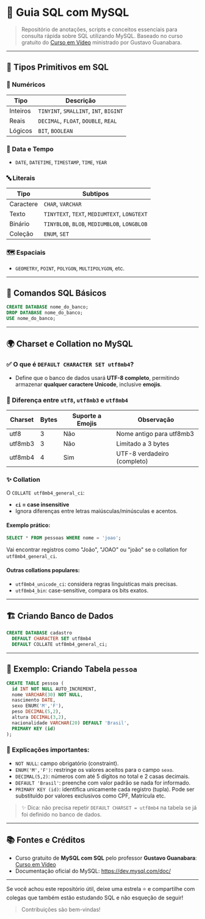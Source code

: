 # 🐬 Guia SQL com MySQL

> Repositório de anotações, scripts e conceitos essenciais para consulta rápida sobre SQL utilizando MySQL. Baseado no curso gratuito do [Curso em Vídeo](https://www.cursoemvideo.com) ministrado por Gustavo Guanabara.

---

## 📌 Tipos Primitivos em SQL

### 🔢 Numéricos
| Tipo | Descrição |
|------|-----------|
| Inteiros | `TINYINT`, `SMALLINT`, `INT`, `BIGINT` |
| Reais    | `DECIMAL`, `FLOAT`, `DOUBLE`, `REAL` |
| Lógicos | `BIT`, `BOOLEAN` |

### 📆 Data e Tempo
- `DATE`, `DATETIME`, `TIMESTAMP`, `TIME`, `YEAR`

### 🔤 Literais
| Tipo | Subtipos |
|------|----------|
| Caractere | `CHAR`, `VARCHAR` |
| Texto     | `TINYTEXT`, `TEXT`, `MEDIUMTEXT`, `LONGTEXT` |
| Binário   | `TINYBLOB`, `BLOB`, `MEDIUMBLOB`, `LONGBLOB` |
| Coleção  | `ENUM`, `SET` |

### 🗺️ Espaciais
- `GEOMETRY`, `POINT`, `POLYGON`, `MULTIPOLYGON`, etc.

---

## 🧱 Comandos SQL Básicos
```sql
CREATE DATABASE nome_do_banco;
DROP DATABASE nome_do_banco;
USE nome_do_banco;
```

---

## 🌍 Charset e Collation no MySQL

### ✅ O que é `DEFAULT CHARACTER SET utf8mb4`?
- Define que o banco de dados usará **UTF-8 completo**, permitindo armazenar **qualquer caractere Unicode**, inclusive **emojis**.

### 🔄 Diferença entre `utf8`, `utf8mb3` e `utf8mb4`

| Charset     | Bytes | Suporte a Emojis | Observação |
|-------------|-------|------------------|-------------|
| utf8        | 3     | Não              | Nome antigo para utf8mb3 |
| utf8mb3     | 3     | Não              | Limitado a 3 bytes |
| utf8mb4     | 4     | Sim              | UTF-8 verdadeiro (completo) |

### ✨ Collation
O `COLLATE utf8mb4_general_ci`:
- **`ci` = case insensitive**
- Ignora diferenças entre letras maiúsculas/minúsculas e acentos.

#### Exemplo prático:
```sql
SELECT * FROM pessoas WHERE nome = 'joao';
```
Vai encontrar registros como "João", "JOAO" ou "joão" se o collation for `utf8mb4_general_ci`.

#### Outras collations populares:
- `utf8mb4_unicode_ci`: considera regras linguísticas mais precisas.
- `utf8mb4_bin`: case-sensitive, compara os bits exatos.

---

## 🏗️ Criando Banco de Dados
```sql
CREATE DATABASE cadastro
  DEFAULT CHARACTER SET utf8mb4
  DEFAULT COLLATE utf8mb4_general_ci;
```

---

## 👤 Exemplo: Criando Tabela `pessoa`
```sql
CREATE TABLE pessoa (
  id INT NOT NULL AUTO_INCREMENT,
  nome VARCHAR(30) NOT NULL,
  nascimento DATE,
  sexo ENUM('M','F'),
  peso DECIMAL(5,2),
  altura DECIMAL(3,2),
  nacionalidade VARCHAR(20) DEFAULT 'Brasil',
  PRIMARY KEY (id)
);
```

### 🔎 Explicações importantes:
- `NOT NULL`: campo obrigatório (constraint).
- `ENUM('M','F')`: restringe os valores aceitos para o campo `sexo`.
- `DECIMAL(5,2)`: números com até 5 dígitos no total e 2 casas decimais.
- `DEFAULT 'Brasil'`: preenche com valor padrão se nada for informado.
- `PRIMARY KEY (id)`: identifica unicamente cada registro (tupla). Pode ser substituído por valores exclusivos como CPF, Matrícula etc.

> ✨ Dica: não precisa repetir `DEFAULT CHARSET = utf8mb4` na tabela se já foi definido no banco de dados.

---

## 📚 Fontes e Créditos
- Curso gratuito de **MySQL com SQL** pelo professor **Gustavo Guanabara**: [Curso em Vídeo](https://www.cursoemvideo.com)
- Documentação oficial do MySQL: https://dev.mysql.com/doc/

---

Se você achou este repositório útil, deixe uma estrela ⭐ e compartilhe com colegas que também estão estudando SQL e não esqueção de seguir!

> Contribuições são bem-vindas!

